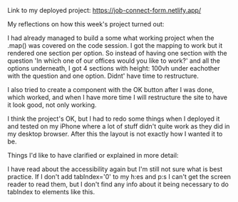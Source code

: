 Link to my deployed project:
https://job-connect-form.netlify.app/

My reflections on how this week's project turned out:

I had already managed to build a some what working project when the .map() was covered on the code session.
I got the mapping to work but it rendered one section per option.
So instead of having one section with the question 'In which one of our offices would you like to work?' and all the options underneath, I got 4 sections with height: 100vh under eachother with the question and one option. Didnt' have time to restructure.

I also tried to create a component with the OK button after I was done, which worked, and when I have more time I will restructure the site to have it look good, not only working.

I think the project's OK, but I had to redo some things when I deployed it and tested on my iPhone where a lot of stuff didn't quite work as they did in my desktop browser. After this the layout is not exactly how I wanted it to be.


Things I'd like to have clarified or explained in more detail:

I have read about the accessibility again but I'm still not sure what is best practice. If I don't add tabIndex='0' to my h:es and p:s I can't get the screen reader to read them, but I don't find any info about it being necessary to do tabIndex to elements like this.
